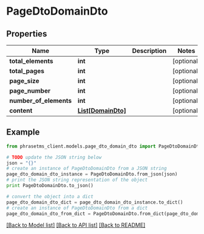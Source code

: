 # PageDtoDomainDto

## Properties

| Name                   | Type                                | Description | Notes      |
| ---------------------- | ----------------------------------- | ----------- | ---------- |
| **total_elements**     | **int**                             |             | [optional] |
| **total_pages**        | **int**                             |             | [optional] |
| **page_size**          | **int**                             |             | [optional] |
| **page_number**        | **int**                             |             | [optional] |
| **number_of_elements** | **int**                             |             | [optional] |
| **content**            | [**List[DomainDto]**](DomainDto.md) |             | [optional] |

## Example

```python
from phrasetms_client.models.page_dto_domain_dto import PageDtoDomainDto

# TODO update the JSON string below
json = "{}"
# create an instance of PageDtoDomainDto from a JSON string
page_dto_domain_dto_instance = PageDtoDomainDto.from_json(json)
# print the JSON string representation of the object
print PageDtoDomainDto.to_json()

# convert the object into a dict
page_dto_domain_dto_dict = page_dto_domain_dto_instance.to_dict()
# create an instance of PageDtoDomainDto from a dict
page_dto_domain_dto_from_dict = PageDtoDomainDto.from_dict(page_dto_domain_dto_dict)
```

[[Back to Model list]](../README.md#documentation-for-models) [[Back to API list]](../README.md#documentation-for-api-endpoints) [[Back to README]](../README.md)
